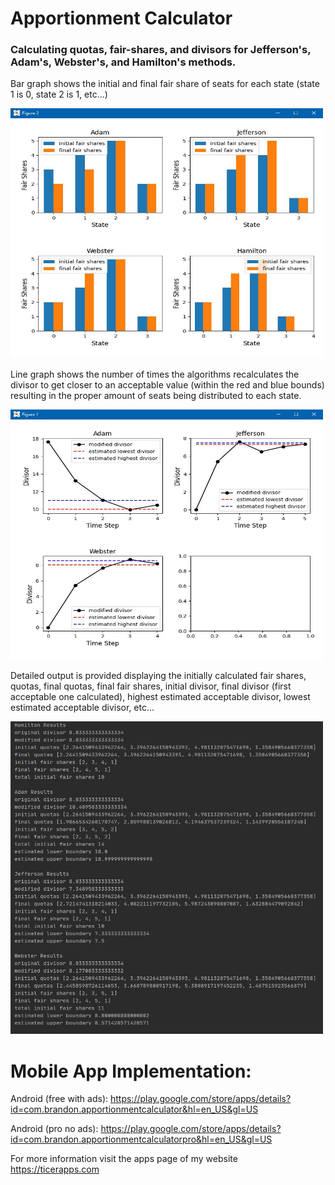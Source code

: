 
# Apportionment Calculator
### Calculating quotas, fair-shares, and divisors for Jefferson's, Adam's, Webster's, and Hamilton's methods.

Bar graph shows the initial and final fair share of seats for each state (state 1 is 0, state 2 is 1, etc...)

<img src="graphs/graph_1.JPG" width="500" height="400">

Line graph shows the number of times the algorithms recalculates the divisor to get closer to an acceptable value (within the red and blue bounds) resulting in the proper amount of seats being distributed to each state.

<img src="graphs/graph_2.JPG" width="500" height="400">

Detailed output is provided displaying the initially calculated fair shares, quotas, final quotas, final fair shares, initial divisor, final divisor (first acceptable one calculated), highest estimated acceptable divisor, lowest estimated acceptable divisor, etc...

<img src="images/output_1.JPG" width="500" height="500">

# Mobile App Implementation:
Android (free with ads): https://play.google.com/store/apps/details?id=com.brandon.apportionmentcalculator&hl=en_US&gl=US

Android (pro no ads): https://play.google.com/store/apps/details?id=com.brandon.apportionmentcalculatorpro&hl=en_US&gl=US

For more information visit the apps page of my website https://ticerapps.com

